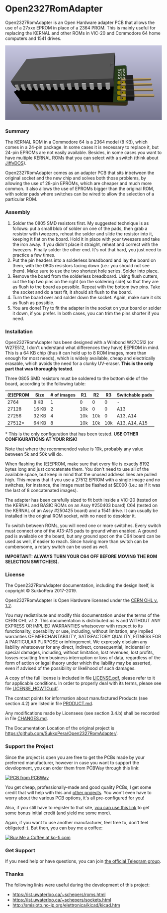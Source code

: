 # Open2327RomAdapter
Open2327RomAdapter is an Open Hardware adapter PCB that allows the use of a 27xxx EPROM in place of a 2364 PROM. This is mainly useful for replacing the KERNAL and other ROMs in VIC-20 and Commodore 64 home computers and 1541 drives.

![Board](https://raw.githubusercontent.com/SukkoPera/Open2327RomAdapter/master/doc/render-top.png)

### Summary
The KERNAL ROM in a Commodore 64 is a 2364 model (8 KB), which comes in a 24-pin package. In some cases it is necessary to replace it, but 24-pin EPROMs are not easily available. Besides, in some cases you want to have multiple KERNAL ROMs that you can select with a switch (think about [JiffyDOS](http://www.go4retro.com/products/jiffydos/)).

Open2327RomAdapter comes as an adapter PCB that sits inbetween the original socket and the new chip and solves both those problems, by allowing the use of 28-pin EPROMs, which are cheaper and much more common. It also allows the use of EPROMs bigger than the original ROM, with solder pads where switches can be wired to allow the selection of a particular ROM.

### Assembly
1. Solder the 0805 SMD resistors first. My suggested technique is as follows: put a small blob of solder on one of the pads, then grab a resistor with tweezers, reheat the solder and slide the resistor into it, keeping it flat on the board. Hold it in place with your tweezers and take the iron away. If you didn't place it straight, reheat and correct with the tweezers. Finally solder the other end. It's not that hard, you just need to practice a few times.
1. Put the pin headers into a solderless breadboard and lay the board on them, with the 0805 resistors facing down (i.e.: you should not see them). Make sure to use the two shortest hole series. Solder into place.
1. Remove the board from the solderless breadboard. Using flush cutters, cut the top two pins on the right (on the soldering side) so that they are as flush to the board as possible. Repeat with the bottom two pins. Take the socket and do a test fit, it should sit flush to the board.
1. Turn the board over and solder down the socket. Again, make sure it sits as flush as possible.
1. You are done! Try to fit the adapter in the socket on your board or solder it down, if you prefer. In both cases, you can trim the pins shorter if you need.

### Installation
Open2327RomAdapter has been designed with a Winbond W27C512 (or W27E512, I don't understand what differences they have) EEPROM in mind. This is a 64 KB chip (thus it can hold up to 8 ROM images, more than enough for most needs), which is widely available, cheap and electrically erasable, which avoids the need for a clunky UV-eraser. **This is the only part that was thoroughly tested**.

Three 0805 SMD resistors must be soldered to the bottom side of the board, according to the following table:

| (E)EPROM | Size  | # of images |  R1  |  R2  |  R3  | Switchable pads |
|----------|-------|-------------|------|------|------|-----------------|
| 2764     | 8 KB  | 1           | 0    | 0    | 0    | -               |
| 27128    | 16 KB | 2           | 10k  | 0    | 0    | A13             |
| 27256    | 32 KB | 4           | 10k  | 10k  | 0    | A13, A14        |
| 27512*   | 64 KB | 8           | 10k  | 10k  | 10k  | A13, A14, A15   |

\* This is the only configuration that has been tested. **USE OTHER CONFIGURATIONS AT YOUR RISK!**

Note that where the recommended value is 10k, probably any value between 5k and 50k will do.

When flashing the (E)EPROM, make sure that every file is exactly 8192 bytes long and just concatenate them. You don't need to use all of the available space, but keep in mind that the unused address lines are pulled high. This means that if you use a 27512 EPROM with a single image and no switches, for instance, the image must be flashed at $E000 (i.e.: as if it was the last of 8 concatenated images).

The adapter has been carefully sized to fit both inside a VIC-20 (tested on the KERNAL and BASIC ROMs on an Assy #250403 board) C64 (tested on the KERNAL of an Assy #250425 board) and a 1541 drive. It can usually be installed in the original ROM socket, with no need to desolder it.

To switch between ROMs, you will need one or more switches. Every switch must connect one of the A13-A15 pads to ground when enabled. A ground pad is available on the board, but any ground spot on the C64 board can be used as well, if easier to reach. Since having more than switch can be cumbersome, a rotary switch can be used as well.

**IMPORTANT: ALWAYS TURN YOUR C64 OFF BEFORE MOVING THE ROM SELECTION SWITCH(ES).**

### License
The Open2327RomAdapter documentation, including the design itself, is copyright &copy; SukkoPera 2017-2019.

Open2327RomAdapter is Open Hardware licensed under the [CERN OHL v. 1.2](http://ohwr.org/cernohl).

You may redistribute and modify this documentation under the terms of the CERN OHL v.1.2. This documentation is distributed *as is* and WITHOUT ANY EXPRESS OR IMPLIED WARRANTIES whatsoever with respect to its functionality, operability or use, including, without limitation, any implied warranties OF MERCHANTABILITY, SATISFACTORY QUALITY, FITNESS FOR A PARTICULAR PURPOSE or infringement. We expressly disclaim any liability whatsoever for any direct, indirect, consequential, incidental or special damages, including, without limitation, lost revenues, lost profits, losses resulting from business interruption or loss of data, regardless of the form of action or legal theory under which the liability may be asserted, even if advised of the possibility or likelihood of such damages.

A copy of the full license is included in file [LICENSE.pdf](LICENSE.pdf), please refer to it for applicable conditions. In order to properly deal with its terms, please see file [LICENSE_HOWTO.pdf](LICENSE_HOWTO.pdf).

The contact points for information about manufactured Products (see section 4.2) are listed in file [PRODUCT.md](PRODUCT.md).

Any modifications made by Licensees (see section 3.4.b) shall be recorded in file [CHANGES.md](CHANGES.md).

The Documentation Location of the original project is https://github.com/SukkoPera/Open2327RomAdapter/.

### Support the Project
Since the project is open you are free to get the PCBs made by your preferred manufacturer, however in case you want to support the development, you can order them from PCBWay through this link:

[![PCB from PCBWay](https://www.pcbway.com/project/img/images/frompcbway.png)](https://www.pcbway.com/project/shareproject/Open2327RomAdapter_V2.html)

You get cheap, professionally-made and good quality PCBs, I get some credit that will help with this and [other projects](https://www.pcbway.com/project/member/shareproject/?bmbid=41100). You won't even have to worry about the various PCB options, it's all pre-configured for you!

Also, if you still have to register to that site, [you can use this link](https://www.pcbway.com/setinvite.aspx?inviteid=41100) to get some bonus initial credit (and yield me some more).

Again, if you want to use another manufacturer, feel free to, don't feel obligated :). But then, you can buy me a coffee:

<a href='https://ko-fi.com/L3L0U18L' target='_blank'><img height='36' style='border:0px;height:36px;' src='https://az743702.vo.msecnd.net/cdn/kofi2.png?v=2' border='0' alt='Buy Me a Coffee at ko-fi.com' /></a>

### Get Support
If you need help or have questions, you can join [the official Telegram group](https://t.me/joinchat/HUHdWBC9J9JnYIrvTYfZmg).

### Thanks
The following links were useful during the development of this project:
- https://ist.uwaterloo.ca/~schepers/roms.html
- https://ist.uwaterloo.ca/~schepers/sockets.html
- http://smisioto.no-ip.org/elettronica/kicad/kicad.htm
